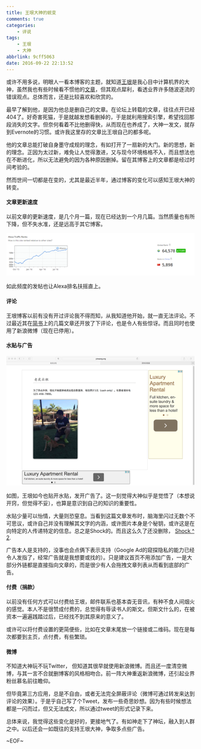 ```yaml
---
title: 王垠大神的蜕变
comments: true
categories:
	- 评说
tags:
	- 王垠
	- 大神
abbrlink: 9cff5063
date: 2016-09-22 22:13:52
---
```


或许不用多说，明眼人一看本博客的主题，就知道[王垠](http://www.yinwang.org/)是我心目中计算机界的大神，虽然我也有些时候看不惯他的[文章](/blog/9b288bea/)，但其观点犀利，看透业界许多随波逐流的错误观点。总体而言，还是比较喜欢和欣赏的。

最早了解到他，是因为他总是删自己的文章。在论坛上转载的文章，往往点开已经404了。好奇害死猫，于是就越发想看删掉的，于是就利用搜索引擎，希望找回那段消失的文字。但奈何看着不比他删得快，从而现在也养成了，大神一发文，就存到Evernote的习惯。或许我这里存的文章比王垠自己的都多呢。

他的文章总能打破自身墨守成规的理念，有如打开了一扇新的大门。新的思想，新的理念。正因为太过新，难免让人觉得激进，又与现今环境格格不入，而且想法也在不断进化，所以无法避免的因为各种原因删掉。留在其博客上的文章都是经过时间考验的。

然而世间一切都是在变的，尤其是最近半年，通过博客的变化可以感知王垠大神的转变。

#### 文章更新速度

以前文章的更新速度，是几个月一篇，现在已经达到一个月几篇。当然质量也有所下降，但不失水准，还是远高于其它博客。

![](/img/dashen_1.png)

如此频度的发帖也让Alexa排名扶摇直上。

#### 评论

王垠博客以前有没有开过评论我不得而知，从我知道他开始，就一直无法评论。不过最近其在[简书](http://www.jianshu.com/users/b1dd2b2c87a8/latest_articles)上的几篇文章还开放了下评论，也是令人有些惊讶。而且同时也使用了新浪微博（现在已停用）。

#### 水贴与广告

![](/img/dashen_2.png)

如图，王垠如今也贴开水贴，发开广告了。这一刻觉得大神似乎是觉悟了（本想说开窍，但觉得不妥），也算是意识到自己的知识的重要性。

水贴少量可以怡情，大量则恐窒息。当看到这篇文章发布时，脑海里闪过无数个不可思议，或许自己并没有理解其文字的内涵，或许图片本身是个秘钥，或许这是在向特定的人传递特定的信息。总之是Shock的。而且这么久了还没删除， [Shock ^ 2](http://www.yinwang.org/blog-cn/2016/06/27/tiger-for-rent).

广告本人是支持的，没事也会点俩下表示支持（Google Ad的窥探隐私的能力已经令人发指了，经常广告就是我想要或找的）。只是建议首页不用添加广告，一是大部分外链都是直接指向文章的，而是很少有人会拖拽文章列表从而看到底部的广告。

#### 付费（捐款）

以前没有任何方式可以付费给王垠，邮件联系也基本杳无音讯，有种不食人间烟火的感觉。本人不是很赞成付费的，总觉得有辱读书人的斯文。但斯文什么的，在被资本一遍遍践踏过后，已经找不到其原来的意义了。

或许可以将付费设置的更简便些，比如在文章末尾放一个链接或二维码。现在是每次都要到主页，点付费，有些繁琐。

#### 微博

不知道大神玩不玩Twitter， 但知道其很早就使用新浪微博。而且还一度清空微博，与其一言不合就删博客的风格相吻合。前一阵大神重返新浪微博，还引起业界粉丝慕名前往瞻仰。

但毕竟第三方应用，总是不自由，或者无法完全屏蔽评论（微博可通过转发来达到评论的效果）。于是乎自己写了个Tweet，发布一些奇思妙想。因为有些时候想法都是一闪而过，但又无法成文，所以通过tweet的形式记录下来。

总体来说，我觉得这些变化是好的，更接地气了。有如神走下了神坛，融入到人群之中。以后还会一如既往的支持王垠大神，争取多点些广告。

~EOF~
